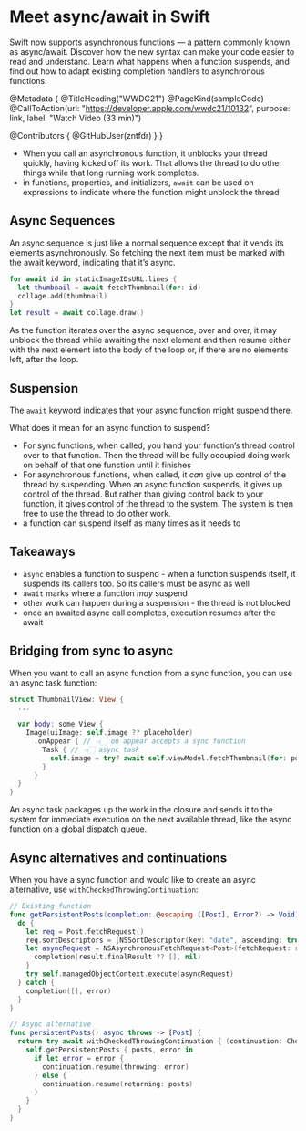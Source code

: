 # Meet async/await in Swift

Swift now supports asynchronous functions — a pattern commonly known as async/await. Discover how the new syntax can make your code easier to read and understand. Learn what happens when a function suspends, and find out how to adapt existing completion handlers to asynchronous functions.

@Metadata {
   @TitleHeading("WWDC21")
   @PageKind(sampleCode)
   @CallToAction(url: "https://developer.apple.com/wwdc21/10132", purpose: link, label: "Watch Video (33 min)")

   @Contributors {
      @GitHubUser(zntfdr)
   }
}



- When you call an asynchronous function, it unblocks your thread quickly, having kicked off its work. That allows the thread to do other things while that long running work completes.
- in functions, properties, and initializers, `await` can be used on expressions to indicate where the function might unblock the thread

## Async Sequences

An async sequence is just like a normal sequence except that it vends its elements asynchronously. So fetching the next item must be marked with the await keyword, indicating that it’s async.

```swift
for await id in staticImageIDsURL.lines {
  let thumbnail = await fetchThumbnail(for: id)
  collage.add(thumbnail)
}
let result = await collage.draw()
```

As the function iterates over the async sequence, over and over, it may unblock the thread while awaiting the next element and then resume either with the next element into the body of the loop or, if there are no elements left, after the loop.

## Suspension

The `await` keyword indicates that your async function might suspend there. 

What does it mean for an async function to suspend?

- For sync functions, when called, you hand your function’s thread control over to that function. Then the thread will be fully occupied doing work on behalf of that one function until it finishes
- For asynchronous functions, when called, it _can_ give up control of the thread by suspending. When an async function suspends, it gives up control of the thread. But rather than giving control back to your function, it gives control of the thread to the system. The system is then free to use the thread to do other work.
- a function can suspend itself as many times as it needs to

## Takeaways

- `async` enables a function to suspend - when a function suspends itself, it suspends its callers too. So its callers must be async as well
- `await` marks where a function _may_ suspend
- other work can happen during a suspension - the thread is not blocked
- once an awaited async call completes, execution resumes after the await

## Bridging from sync to async

When you want to call an async function from a sync function, you can use an async task function:

```swift
struct ThumbnailView: View {
  ...

  var body: some View {
    Image(uiImage: self.image ?? placeholder)
      .onAppear { // 👈🏻 on appear accepts a sync function
        Task { // 👈🏻 async task
          self.image = try? await self.viewModel.fetchThumbnail(for: post.id)
        }
      }
  }
}
```

An async task packages up the work in the closure and sends it to the system for immediate execution on the next available thread, like the async function on a global dispatch queue.

## Async alternatives and continuations

When you have a sync function and would like to create an async alternative, use `withCheckedThrowingContinuation`:

```swift
// Existing function
func getPersistentPosts(completion: @escaping ([Post], Error?) -> Void) {     
  do {
    let req = Post.fetchRequest()
    req.sortDescriptors = [NSSortDescriptor(key: "date", ascending: true)]
    let asyncRequest = NSAsynchronousFetchRequest<Post>(fetchRequest: req) { result in
      completion(result.finalResult ?? [], nil)
    }
    try self.managedObjectContext.execute(asyncRequest)
  } catch {
    completion([], error)
  }
}

// Async alternative
func persistentPosts() async throws -> [Post] {     
  return try await withCheckedThrowingContinuation { (continuation: CheckedContinuation<[Post], Error>) in
    self.getPersistentPosts { posts, error in
      if let error = error { 
        continuation.resume(throwing: error) 
      } else {
        continuation.resume(returning: posts)
      }
    }
  }
}
```